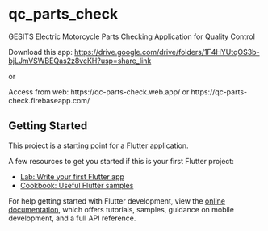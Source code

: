 # qc_parts_check

GESITS Electric Motorcycle Parts Checking Application for Quality Control

Download this app: https://drive.google.com/drive/folders/1F4HYUtqOS3b-bjLJmVSWBEQas2z8vcKH?usp=share_link
<p>or</p>
Access from web: https://qc-parts-check.web.app/ or https://qc-parts-check.firebaseapp.com/

## Getting Started

This project is a starting point for a Flutter application.

A few resources to get you started if this is your first Flutter project:

- [Lab: Write your first Flutter app](https://docs.flutter.dev/get-started/codelab)
- [Cookbook: Useful Flutter samples](https://docs.flutter.dev/cookbook)

For help getting started with Flutter development, view the
[online documentation](https://docs.flutter.dev/), which offers tutorials, samples, guidance on
mobile development, and a full API reference.
